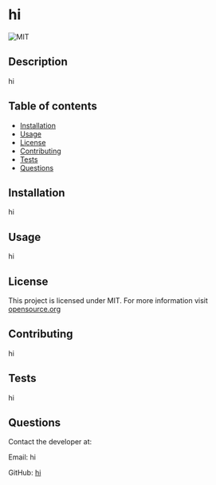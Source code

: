 # hi

![MIT](https://img.shields.io/badge/License-MIT-yellow.svg)

## Description
hi

## Table of contents
- [Installation](#installation)
- [Usage](#usage)
- [License](#license)
- [Contributing](#contributing)
- [Tests](#tests)
- [Questions](#questions)

## Installation
hi

## Usage
hi

## License
  This project is licensed under MIT. For more information visit [opensource.org](https://opensource.org/)

## Contributing
hi

## Tests
hi

## Questions
Contact the developer at:

Email: hi

GitHub: [hi](https://github.com/hi)
  